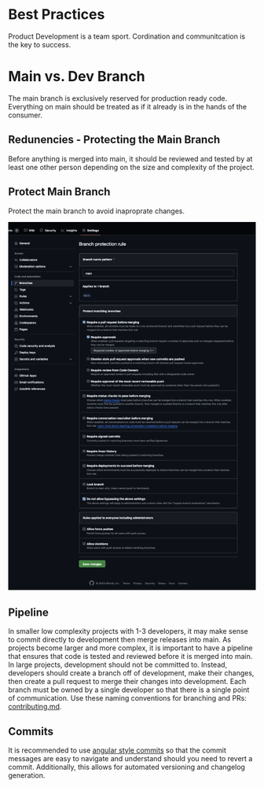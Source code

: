 # Best Practices

Product Development is a team sport. Cordination and communitcation is the key to success.

# Main vs. Dev Branch

The main branch is exclusively reserved for production ready code. Everything on main should be treated as if it already is in the hands of the consumer.

## Redunencies - Protecting the Main Branch

Before anything is merged into main, it should be reviewed and tested by at least one other person depending on the size and complexity of the project. 

## Protect Main Branch

Protect the main branch to avoid inaproprate changes.

![protect_main_branch_1](/images/branch-protections.png)

## Pipeline

In smaller low complexity projects with 1-3 developers, it may make sense to commit directly to development then merge releases into main. As projects become larger and more complex, it is important to have a pipeline that ensures that code is tested and reviewed before it is merged into main. In large projects, development should not be committed to. Instead, developers should create a branch off of development, make their changes, then create a pull request to merge their changes into development. Each branch must be owned by a single developer so that there is a single point of communication. Use these naming conventions for branching and PRs: [contributing.md](/docs/contributing.md).

## Commits 

It is recommended to use [angular style commits](/docs/commits.md) so that the commit messages are easy to navigate and understand should you need to revert a commit. Additionally, this allows for automated versioning and changelog generation.













